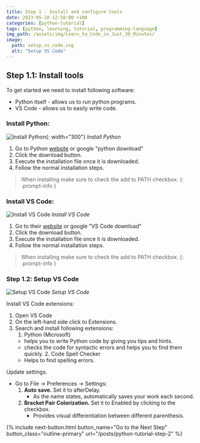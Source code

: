 ```yaml
--- 
title: Step 1 - Install and configure tools
date: 2023-05-10 12:58:00 +100
categories: [python-tutorial]
tags: [python, learning, tutorial, programming-language]
img_path: /assets/img/Learn_to_Code_in_Just_30_Minutes/
image:
  path: setup_vs_code.svg
  alt: "Setup VS Code"
---
```


## Step 1.1: Install tools

To get started we need to install following software:
- Python itself - allows us to run python programs.
- VS Code - allows us to easily write code.

### Install Python:
![Install Python](install_python.svg){: width="300"}
_Install Python_

1. Go to Python [website](https://www.python.org/downloads/)  or google "python download" 
2. Click the download button.
3. Execute the installation file once it is downloaded.
4. Follow the normal installation steps. 
> When installing make sure to check the add to PATH checkbox. 
    {: .prompt-info }

### Install VS Code:

![Install VS Code](install_vs_code.svg)
_Install VS Code_
1. Go to their [website](https://code.visualstudio.com/download) or google "VS Code download"
2. Click the download button. 
3. Execute the installation file once it is downloaded.
4. Follow the normal installation steps. 
> When installing make sure to check the add to PATH checkbox.
    {: .prompt-info }


### Step 1.2: Setup VS Code

![Setup VS Code](setup_vs_code.svg)
_Setup VS Code_


Install VS Code extensions:
1. Open VS Code
2. On the left-hand side click to Extensions.
3. Search and install following extensions:
     1. Python (Microsoft) 
   - helps you to write Python code by giving you tips and hints.
   - checks the code for syntactic errors and helps you to find them quickly.
     2. Code Spell Checker
   - Helps to find spelling errors. 

Update settings. 
- Go to File -> Preferences -> Settings:
    1. **Auto save.** Set it to afterDelay.
       - As the name states, automatically saves your work each second.
    2. **Bracket Pair Colorization.** Set it to Enabled by clicking to the checkbox.
       - Provides visual differentiation between different parenthesis. 
 
 {% include next-button.html button_name="Go to the Next Step" button_class="outline-primary" url="/posts/python-tutorial-step-2" %}

